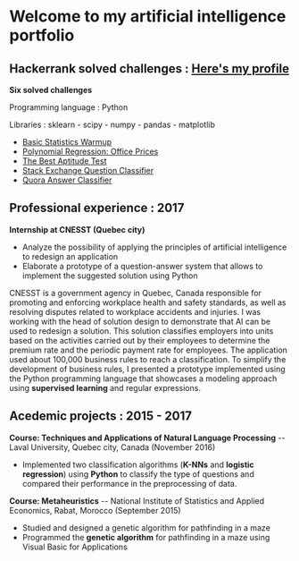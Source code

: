 # Welcome to my artificial intelligence portfolio
## Hackerrank solved challenges : [Here's my profile](https://www.hackerrank.com/moubine_rabab)

**Six solved challenges**

Programming language : Python

Libraries : sklearn - scipy - numpy - pandas - matplotlib

- [Basic Statistics Warmup](https://www.hackerrank.com/rest/contests/master/challenges/stat-warmup/hackers/moubine_rabab/download_solution)
- [Polynomial Regression: Office Prices](https://www.hackerrank.com/rest/contests/master/challenges/predicting-office-space-price/hackers/moubine_rabab/download_solution)
- [The Best Aptitude Test](https://www.hackerrank.com/rest/contests/master/challenges/the-best-aptitude-test/hackers/moubine_rabab/download_solution)
- [Stack Exchange Question Classifier](https://www.hackerrank.com/rest/contests/master/challenges/stack-exchange-question-classifier/hackers/moubine_rabab/download_solution)
- [Quora Answer Classifier](https://www.hackerrank.com/rest/contests/master/challenges/quora-answer-classifier/hackers/moubine_rabab/download_solution)

## Professional experience : 2017
**Internship at CNESST (Quebec city)**
- Analyze the possibility of applying the principles of artificial intelligence to redesign an application
- Elaborate a prototype of a question-answer system that allows to implement the suggested solution using Python

CNESST is a government agency in Quebec, Canada responsible for promoting and enforcing workplace health and safety standards, as well as resolving disputes related to workplace accidents and injuries.
I was working with the head of solution design to demonstrate that AI can be used to redesign a solution. 
This solution classifies employers into units based on the activities carried out by their employees to determine the premium rate and the periodic payment rate for employees. 
The application used about 100,000 business rules to reach a classification.
To simplify the development of business rules, I presented a prototype implemented using the Python programming language that showcases a modeling approach using **supervised learning** and regular expressions.

## Acedemic projects : 2015 - 2017
**Course: Techniques and Applications of Natural Language Processing** -- Laval University, Quebec city, Canada (November 2016)

- Implemented two classification algorithms (**K-NNs** and **logistic regression**) using **Python** to classify the type of questions and compared their performance in the preprocessing of data.

**Course: Metaheuristics** -- National Institute of Statistics and Applied Economics, Rabat, Morocco (September 2015)

- Studied and designed a genetic algorithm for pathfinding in a maze
- Programmed the **genetic algorithm** for pathfinding in a maze using Visual Basic for Applications
